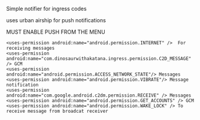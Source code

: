 Simple notifier for ingress codes

uses urban airship for push notifications

MUST ENABLE PUSH FROM THE MENU


    <uses-permission android:name="android.permission.INTERNET" />  For receiving messages
	<uses-permission android:name="com.dinosaurwithakatana.ingress.permission.C2D_MESSAGE" /> GCM
	<uses-permission android:name="android.permission.ACCESS_NETWORK_STATE"/> Messages
    <uses-permission android:name="android.permission.VIBRATE"/> Message notification
	<uses-permission android:name="com.google.android.c2dm.permission.RECEIVE" /> Messages
	<uses-permission android:name="android.permission.GET_ACCOUNTS" /> GCM
	<uses-permission android:name="android.permission.WAKE_LOCK" /> To receive message from broadcat receiver
